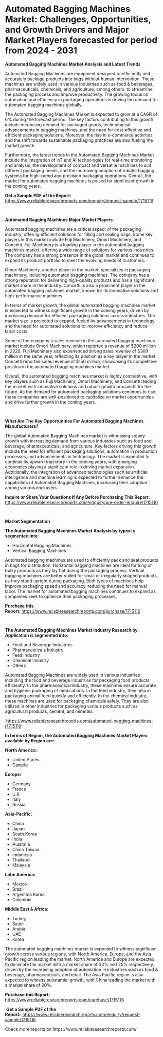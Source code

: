 <p><h1>Automated Bagging Machines Market: Challenges, Opportunities, and Growth Drivers and Major Market Players forecasted for period from 2024 - 2031</h1></p><p><strong>Automated Bagging Machines Market Analysis and Latest Trends</strong></p>
<p><p>Automated Bagging Machines are equipment designed to efficiently and accurately package products into bags without human intervention. These machines are widely used in various industries such as food & beverages, pharmaceuticals, chemicals, and agriculture, among others, to streamline the packaging process and improve productivity. The growing focus on automation and efficiency in packaging operations is driving the demand for automated bagging machines globally.</p><p>The Automated Bagging Machines Market is expected to grow at a CAGR of 6% during the forecast period. The key factors contributing to this growth include increasing demand for packaged goods, technological advancements in bagging machines, and the need for cost-effective and efficient packaging solutions. Moreover, the rise in e-commerce activities and the shift towards sustainable packaging practices are also fueling the market growth.</p><p>Furthermore, the latest trends in the Automated Bagging Machines Market include the integration of IoT and AI technologies for real-time monitoring and analysis, the development of compact and versatile machines to suit different packaging needs, and the increasing adoption of robotic bagging systems for high-speed and precision packaging operations. Overall, the market for automated bagging machines is poised for significant growth in the coming years.</p></p>
<p><strong>Get a Sample PDF of the Report:&nbsp;</strong> <a href="https://www.reliableresearchreports.com/enquiry/request-sample/1715116">https://www.reliableresearchreports.com/enquiry/request-sample/1715116</a></p>
<p>&nbsp;</p>
<p><strong>Automated Bagging Machines Major Market Players</strong></p>
<p><p>Automated bagging machines are a critical aspect of the packaging industry, offering efficient solutions for filling and sealing bags. Some key players in this market include Fuji Machinery, Omori Machinery, and Concetti. Fuji Machinery is a leading player in the automated bagging machines market, offering a wide range of solutions for various industries. The company has a strong presence in the global market and continues to expand its product portfolio to meet the evolving needs of customers.</p><p>Omori Machinery, another player in the market, specializes in packaging machinery, including automated bagging machines. The company has a strong reputation for delivering high-quality products and has a significant market share in the industry. Concetti is also a prominent player in the automated bagging machines market, known for its innovative solutions and high-performance machines.</p><p>In terms of market growth, the global automated bagging machines market is expected to witness significant growth in the coming years, driven by increasing demand for efficient packaging solutions across industries. The market size is projected to expand, fueled by advancements in technology and the need for automated solutions to improve efficiency and reduce labor costs.</p><p>Some of the company's sales revenue in the automated bagging machines market include Omori Machinery, which reported a revenue of $200 million in 2020. Fuji Machinery also experienced strong sales revenue of $300 million in the same year, reflecting its position as a key player in the market. Concetti reported sales revenue of $150 million, showcasing its competitive position in the automated bagging machines market.</p><p>Overall, the automated bagging machines market is highly competitive, with key players such as Fuji Machinery, Omori Machinery, and Concetti leading the market with innovative solutions and robust growth prospects for the future. As the demand for automated packaging solutions continues to rise, these companies are well-positioned to capitalize on market opportunities and drive further growth in the coming years.</p></p>
<p>&nbsp;</p>
<p><strong>What Are The Key Opportunities For Automated Bagging Machines Manufacturers?</strong></p>
<p><p>The global Automated Bagging Machines market is witnessing steady growth with increasing demand from various industries such as food and beverage, pharmaceuticals, and agriculture. Key factors driving this growth include the need for efficient packaging solutions, automation in production processes, and advancements in technology. The market is expected to continue its upward trajectory in the coming years, with emerging economies playing a significant role in driving market expansion. Additionally, the integration of advanced technologies such as artificial intelligence and machine learning is expected to further enhance the capabilities of Automated Bagging Machines, increasing their adoption among various end-users.</p></p>
<p><strong>Inquire or Share Your Questions If Any Before Purchasing This Report:</strong> <a href="https://www.reliableresearchreports.com/enquiry/pre-order-enquiry/1715116">https://www.reliableresearchreports.com/enquiry/pre-order-enquiry/1715116</a></p>
<p>&nbsp;</p>
<p><strong>Market Segmentation</strong></p>
<p><strong>The Automated Bagging Machines Market Analysis by types is segmented into:</strong></p>
<p><ul><li>Horizontal Bagging Machines</li><li>Vertical Bagging Machines</li></ul></p>
<p><p>Automated bagging machines are used to efficiently pack and seal products in bags for distribution. Horizontal bagging machines are ideal for long or bulky products as they lay flat during the packaging process. Vertical bagging machines are better suited for small or irregularly shaped products as they stand upright during packaging. Both types of machines help improve packaging speed and accuracy, reducing the need for manual labor. The market for automated bagging machines continues to expand as companies seek to optimize their packaging processes.</p></p>
<p><strong>Purchase this Report:&nbsp;</strong><a href="https://www.reliableresearchreports.com/purchase/1715116">https://www.reliableresearchreports.com/purchase/1715116</a></p>
<p>&nbsp;</p>
<p><strong>The Automated Bagging Machines Market Industry Research by Application is segmented into:</strong></p>
<p><ul><li>Food and Beverage Industries</li><li>Pharmaceuticals Industry</li><li>Feed Industry</li><li>Chemical Industry</li><li>Others</li></ul></p>
<p><p>Automated Bagging Machines are widely used in various industries including the food and beverage industries for packaging food products efficiently. In the pharmaceutical industry, these machines ensure accurate and hygienic packaging of medications. In the feed industry, they help in packaging animal feed quickly and efficiently. In the chemical industry, these machines are used for packaging chemicals safely. They are also utilized in other industries for packaging various products such as agricultural products, cement, and minerals.</p></p>
<p><a href="https://www.reliableresearchreports.com/automated-bagging-machines-r1715116">&nbsp;https://www.reliableresearchreports.com/automated-bagging-machines-r1715116</a></p>
<p><strong>In terms of Region, the Automated Bagging Machines Market Players available by Region are:</strong></p>
<p>
    <p> <strong> North America: </strong>
        <ul>
            <li>United States</li>
            <li>Canada</li>
        </ul>
        </p> 
    <p> <strong> Europe: </strong>
        <ul>
            <li>Germany</li>
            <li>France</li>
            <li>U.K.</li>
            <li>Italy</li>
            <li>Russia</li>
        </ul>
        </p> 
    <p> <strong> Asia-Pacific: </strong>
        <ul>
            <li>China</li>
            <li>Japan</li>
            <li>South Korea</li>
            <li>India</li>
            <li>Australia</li>
            <li>China Taiwan</li>
            <li>Indonesia</li>
            <li>Thailand</li>
            <li>Malaysia</li>
        </ul>
        </p> 
    <p> <strong> Latin America: </strong>
        <ul>
            <li>Mexico</li>
            <li>Brazil</li>
            <li>Argentina Korea</li>
            <li>Colombia</li>
        </ul>
        </p> 
    <p> <strong> Middle East & Africa: </strong>
        <ul>
            <li>Turkey</li>
            <li>Saudi</li>
            <li>Arabia</li>
            <li>UAE</li>
            <li>Korea</li>
        </ul>
    </p>
    </p>
<p><p>The automated bagging machines market is expected to witness significant growth across various regions, with North America, Europe, and the Asia Pacific region leading the market. North America and Europe are expected to dominate the market with a market share of 30% and 25% respectively, driven by the increasing adoption of automation in industries such as food & beverage, pharmaceuticals, and retail. The Asia Pacific region is also expected to witness substantial growth, with China leading the market with a market share of 20%.</p></p>
<p><strong>Purchase this Report: </strong><a href="https://www.reliableresearchreports.com/purchase/1715116">https://www.reliableresearchreports.com/purchase/1715116</a></p>
<p>&nbsp;<strong>Get a Sample PDF of the Report:&nbsp;&nbsp;</strong><a href="https://www.reliableresearchreports.com/enquiry/request-sample/1715116">https://www.reliableresearchreports.com/enquiry/request-sample/1715116</a></p>
<p><strong></strong></p>
<p>Check more reports on https://www.reliableresearchreports.com/</p>